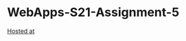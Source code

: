 # WebApps-S21-Assignment-5
[Hosted at](https://44-563-web-apps-s21.github.io/webapps-s21-assignment-5-Goutham6172/plants.html)